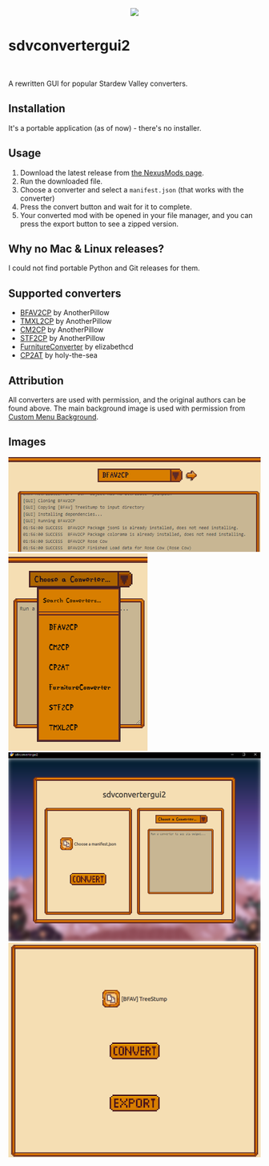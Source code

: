 <p align="center">
    <image src="readme-assets/icon-256x.png">
    <h1>sdvconvertergui2</h1>
</p>

<br>

A rewritten GUI for popular Stardew Valley converters.

## Installation

It's a portable application (as of now) - there's no installer.

## Usage

1. Download the latest release from [the NexusMods page](https://www.nexusmods.com/stardewvalley/mods/20986?tab=files).
2. Run the downloaded file.
3. Choose a converter and select a `manifest.json` (that works with the converter)
4. Press the convert button and wait for it to complete.
5. Your converted mod with be opened in your file manager, and you can press the export button to see a zipped version.

## Why no Mac & Linux releases?

I could not find portable Python and Git releases for them.

## Supported converters

- [BFAV2CP](https://github.com/AnotherPillow/BFAV2CP) by AnotherPillow
- [TMXL2CP](https://github.com/AnotherPillow/TMXL2CP) by AnotherPillow
- [CM2CP](https://github.com/AnotherPillow/CM2CP) by AnotherPillow
- [STF2CP](https://github.com/AnotherPillow/STF2CP) by AnotherPillow
- [FurnitureConverter](https://github.com/elizabethcd/FurnitureConverter) by elizabethcd
- [CP2AT](https://github.com/holy-the-sea/CP2AT) by holy-the-sea

## Attribution

All converters are used with permission, and the original authors can be found above.
The main background image is used with permission from [Custom Menu Background](https://www.nexusmods.com/stardewvalley/mods/7416).

## Images

![bfav2cp output](./readme-assets/bfav2cp-output.png)
![converters dropdown](./readme-assets/converters-dropdown.png)
![window](./readme-assets/full-win.png)
![left area](./readme-assets/left-section.png)